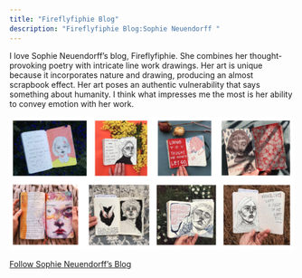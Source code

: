 ```yaml
---
title: "Fireflyfiphie Blog"
description: "Fireflyfiphie Blog:Sophie Neuendorff "
---
```


I love Sophie Neuendorff’s blog, Fireflyfiphie. She combines her thought-provoking poetry with intricate line work drawings. 
Her art is unique because it incorporates nature and drawing, producing an almost scrapbook effect. 
Her art poses an authentic vulnerability that says something about humanity. 
I think what impresses me the most is her ability to convey emotion with her work.        

<img src="img/firefly.png" class=pic>

<a class=links href="https://fireflyfiphie.tumblr.com"> Follow Sophie Neuendorff’s Blog</a>

